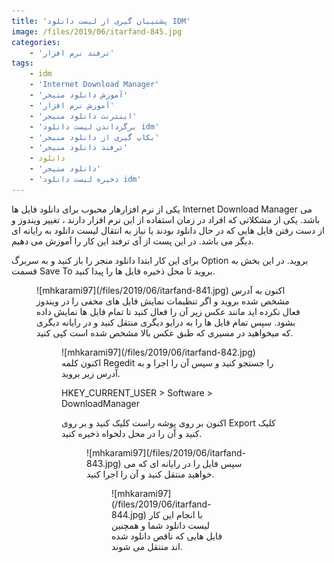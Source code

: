 ```yaml
---
title: 'پشتیبان گیری از لیست دانلود IDM'
image: /files/2019/06/itarfand-845.jpg
categories:
    - 'ترفند نرم افزار'
tags:
    - idm
    - 'Internet Download Manager'
    - 'آموزش دانلود منیجر'
    - 'آموزش نرم افزار'
    - 'اینترنت دانلود منیجر'
    - 'برگرداندن لیست دانلود idm'
    - 'بکاپ گیری از دانلود منیجر'
    - 'ترفند دانلود منیجر'
    - دانلود
    - 'دانلود منیجر'
    - 'ذخیره لیست دانلود idm'
---
```


یکی از نرم افزارهار محبوب برای دانلود فایل ها Internet Download Manager می باشد. یکی از مشکلاتی که افراد در زمان استفاده از این نرم افزار دارند ، تغییر ویندوز و از دست رفتن فایل هایی که در حال دانلود بودند یا نیاز به انتقال لیست دانلود به رایانه ای دیگر می باشد. در این پست از آی ترفند این کار را آموزش می دهیم.

برای این کار ابتدا دانلود منجر را باز کنید و به سربرگ Option بروید. در این بخش به قسمت Save To بروید تا محل ذخیره فایل ها را پیدا کنید.

<div class="wp-block-image"><figure class="aligncenter">![mhkarami97](/files/2019/06/itarfand-841.jpg)  
اکنون به آدرس مشخص شده بروید و اگر تنظیمات نمایش فایل های مخفی را در ویندوز فعال نکرده اید مانند عکس زیر آن را فعال کنید تا تمام فایل ها نمایش داده بشود. سپس تمام فایل ها را به درایو دیگری منتقل کنید و در رایانه دیگری که میخواهید در مسیری که طبق عکس بالا مشخص شده است کپی کنید.

<div class="wp-block-image"><figure class="aligncenter">![mhkarami97](/files/2019/06/itarfand-842.jpg)  
اکنون کلمه Regedit را جستجو کنید و سپس آن را اجرا و به آدرس زیر بروید.

HKEY\_CURRENT\_USER &gt; Software &gt; DownloadManager

اکنون بر روی پوشه راست کلیک کنید و بر روی Export کلیک کنید و آن را در محل دلخواه ذخیره کنید.

<div class="wp-block-image"><figure class="aligncenter">![mhkarami97](/files/2019/06/itarfand-843.jpg)  
سپس فایل را در رایانه ای که می خواهید منتقل کنید و آن را اجرا کنید.

<div class="wp-block-image"><figure class="aligncenter">![mhkarami97](/files/2019/06/itarfand-844.jpg)  
با انجام این کار لیست دانلود شما و همچنین فایل هایی که ناقص دانلود شده اند منتقل می شوند.